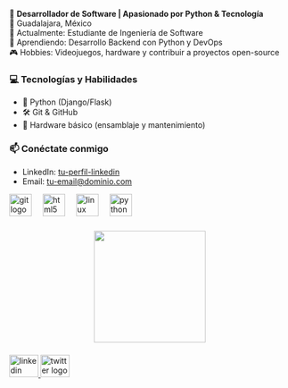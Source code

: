 <p align="left"# 👋 ¡Hola! Soy Alexei Cuevas (Alexey-Ortega)  

🚀 **Desarrollador de Software | Apasionado por Python & Tecnología**  
📍 Guadalajara, México  
🔭 Actualmente: Estudiante de Ingeniería de Software  
🌱 Aprendiendo: Desarrollo Backend con Python y DevOps  
🎮 Hobbies: Videojuegos, hardware y contribuir a proyectos open-source  

### 💻 **Tecnologías y Habilidades**  
- 🐍 Python (Django/Flask)  
- 🛠️ Git & GitHub  
- 🔧 Hardware básico (ensamblaje y mantenimiento)  

### 📫 **Conéctate conmigo**  
- LinkedIn: [tu-perfil-linkedin](https://linkedin.com/in/tu-perfil)  
- Email: tu-email@dominio.com  
</p>



<div align="left">
  <img src="https://cdn.jsdelivr.net/gh/devicons/devicon/icons/git/git-plain-wordmark.svg" height="40" alt="git logo"  />
  <img width="12" />
  <img src="https://cdn.jsdelivr.net/gh/devicons/devicon/icons/html5/html5-plain-wordmark.svg" height="40" alt="html5 logo"  />
  <img width="12" />
  <img src="https://cdn.jsdelivr.net/gh/devicons/devicon/icons/linux/linux-original.svg" height="40" alt="linux logo"  />
  <img width="12" />
  <img src="https://cdn.jsdelivr.net/gh/devicons/devicon/icons/python/python-original.svg" height="40" alt="python logo"  />
</div>

###

<div align="center">
  <img height="200" src="https://i.gifer.com/5TMy.gif"  />
</div>

###

<div align="left">
  <a href="https://www.linkedin.com/in/alexei-cuevas-9a39552a7/" target="_blank">
    <img src="https://raw.githubusercontent.com/maurodesouza/profile-readme-generator/master/src/assets/icons/social/linkedin/default.svg" width="52" height="40" alt="linkedin logo"  />
  </a>
  <a href="https://x.com/Rewet_OwO" target="_blank">
    <img src="https://raw.githubusercontent.com/maurodesouza/profile-readme-generator/master/src/assets/icons/social/twitter/default.svg" width="52" height="40" alt="twitter logo"  />
  </a>
</div>

###
